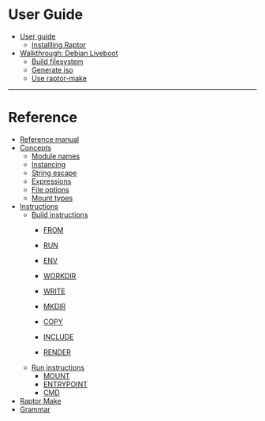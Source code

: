 #

# User Guide
- [User guide](user-guide.md)
  - [Installling Raptor](install-guide.md)
- [Walkthrough: Debian Liveboot](walkthrough/debian/index.md)
  - [Build filesystem](walkthrough/debian/build.md)
  - [Generate iso](walkthrough/debian/iso.md)
  - [Use raptor-make](walkthrough/debian/make.md)
---

# Reference

- [Reference manual](reference-manual.md)
- [Concepts]()
  - [Module names](module-name.md)
  - [Instancing](instancing.md)
  - [String escape](string-escape.md)
  - [Expressions](expressions.md)
  - [File options](file-options.md)
  - [Mount types](mount-types.md)
- [Instructions](syntax.md)
  - [Build instructions]()
    - [FROM](inst/from.md)
    - [RUN](inst/run.md)
    - [ENV](inst/env.md)
    - [WORKDIR](inst/workdir.md)

    - [WRITE](inst/write.md)
    - [MKDIR](inst/mkdir.md)
    - [COPY](inst/copy.md)

    - [INCLUDE](inst/include.md)
    - [RENDER](inst/render.md)
  - [Run instructions]()
    - [MOUNT](inst/mount.md)
    - [ENTRYPOINT](inst/entrypoint.md)
    - [CMD](inst/cmd.md)
- [Raptor Make](make.md)
- [Grammar](grammar.md)
